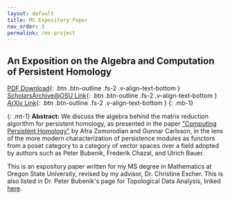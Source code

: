 ```yaml
---
layout: default
title: MS Expository Paper
nav_order: 3
permalink: /ms-project
---
```



## An Exposition on the Algebra and Computation of Persistent Homology 
[PDF Download](assets/pdfs/ranoa-expository-paper-2nd-version.pdf){: .btn .btn-outline .fs-2 .v-align-text-bottom } 
[ScholarsArchive@OSU Link](https://ir.library.oregonstate.edu/concern/graduate_projects/gt54kw81q){: .btn .btn-outline .fs-2 .v-align-text-bottom }
[ArXiv Link](https://arxiv.org/abs/2408.07899){: .btn .btn-outline .fs-2 .v-align-text-bottom } 
{: .mb-1}

{: .mt-1}
**Abstract:**
We discuss the algebra behind the matrix reduction algorithm for persistent homology, as presented in the paper ["Computing Persistent Homology"](https://link.springer.com/article/10.1007/s00454-004-1146-y) by Afra Zomorodian and Gunnar Carlsson, in the lens of the more modern characterization of persistence modules as functors from a poset category to a category of vector spaces over a field adopted by authors such as Peter Bubenik, Frederik Chazal, and Ulrich Bauer.

This is an expository paper written for my MS degree in Mathematics at Oregon State University, revised by my advisor, Dr. Christine Escher.
This is also listed in Dr. Peter Bubenik's page for Topological Data Analysis, linked [here](https://people.clas.ufl.edu/peterbubenik/intro-to-tda/).